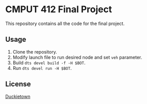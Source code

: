 # CMPUT 412 Final Project
This repository contains all the code for the final project.

## Usage
1. Clone the repository.
2. Modify launch file to run desired node and set `veh` parameter.
3. Build `dts devel build -f -H $BOT`.
4. Run `dts devel run -H $BOT`.

## License
[Duckietown](https://www.duckietown.org/about/sw-license)
